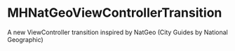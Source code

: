 MHNatGeoViewControllerTransition
================================

A new ViewController transition inspired by NatGeo (City Guides by National Geographic)
